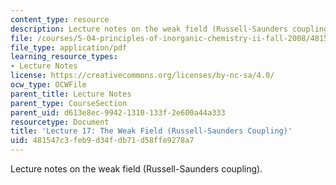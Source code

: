 ```yaml
---
content_type: resource
description: Lecture notes on the weak field (Russell-Saunders coupling).
file: /courses/5-04-principles-of-inorganic-chemistry-ii-fall-2008/481547c3feb9d34fdb71d58ffe9278a7_lecture_17.pdf
file_type: application/pdf
learning_resource_types:
- Lecture Notes
license: https://creativecommons.org/licenses/by-nc-sa/4.0/
ocw_type: OCWFile
parent_title: Lecture Notes
parent_type: CourseSection
parent_uid: d613e8ec-9942-1310-133f-2e600a44a333
resourcetype: Document
title: 'Lecture 17: The Weak Field (Russell-Saunders Coupling)'
uid: 481547c3-feb9-d34f-db71-d58ffe9278a7
---
```

Lecture notes on the weak field (Russell-Saunders coupling).